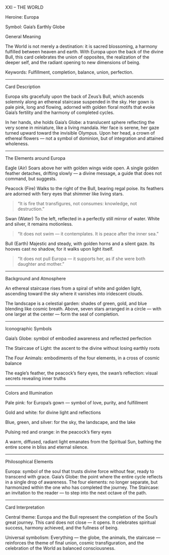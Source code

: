 XXI – THE WORLD

Heroine: Europa

Symbol: Gaia’s Earthly Globe

General Meaning

The World is not merely a destination: it is sacred blossoming, a harmony fulfilled between heaven and earth.
With Europa upon the back of the divine Bull, this card celebrates the union of opposites, the realization of the deeper self, and the radiant opening to new dimensions of being.

Keywords: Fulfillment, completion, balance, union, perfection.


---

Card Description

Europa sits gracefully upon the back of Zeus’s Bull, which ascends solemnly along an ethereal staircase suspended in the sky.
Her gown is pale pink, long and flowing, adorned with golden floral motifs that evoke Gaia’s fertility and the harmony of completed cycles.

In her hands, she holds Gaia’s Globe: a translucent sphere reflecting the very scene in miniature, like a living mandala.
Her face is serene, her gaze turned upward toward the invisible Olympus.
Upon her head, a crown of ethereal flowers — not a symbol of dominion, but of integration and attained wholeness.


---

The Elements around Europa

Eagle (Air)
Soars above her with golden wings wide open.
A single golden feather detaches, drifting slowly — a divine message, a guide that does not command, but suggests.

Peacock (Fire)
Walks to the right of the Bull, bearing regal poise.
Its feathers are adorned with fiery eyes that shimmer like living stars.

> “It is fire that transfigures, not consumes: knowledge, not destruction.”



Swan (Water)
To the left, reflected in a perfectly still mirror of water.
White and silver, it remains motionless.

> “It does not swim — it contemplates. It is peace after the inner sea.”



Bull (Earth)
Majestic and steady, with golden horns and a silent gaze.
Its hooves cast no shadow, for it walks upon light itself.

> “It does not pull Europa — it supports her, as if she were both daughter and mother.”




---

Background and Atmosphere

An ethereal staircase rises from a spiral of white and golden light,
ascending toward the sky where it vanishes into iridescent clouds.

The landscape is a celestial garden:
shades of green, gold, and blue blending like cosmic breath.
Above, seven stars arranged in a circle — with one larger at the center — form the seal of completion.


---

Iconographic Symbols

Gaia’s Globe: symbol of embodied awareness and reflected perfection

The Staircase of Light: the ascent to the divine without losing earthly roots

The Four Animals: embodiments of the four elements, in a cross of cosmic balance

The eagle’s feather, the peacock’s fiery eyes, the swan’s reflection: visual secrets revealing inner truths



---

Colors and Illumination

Pale pink: for Europa’s gown — symbol of love, purity, and fulfillment

Gold and white: for divine light and reflections

Blue, green, and silver: for the sky, the landscape, and the lake

Pulsing red and orange: in the peacock’s fiery eyes


A warm, diffused, radiant light emanates from the Spiritual Sun, bathing the entire scene in bliss and eternal silence.


---

Philosophical Elements

Europa: symbol of the soul that trusts divine force without fear, ready to transcend with grace.
Gaia’s Globe: the point where the entire cycle reflects in a single drop of awareness.
The four elements: no longer separate, but harmonized within the one who has completed the journey.
The Staircase: an invitation to the reader — to step into the next octave of the path.


---

Card Interpretation

Central theme:
Europa and the Bull represent the completion of the Soul’s great journey.
This card does not close — it opens. It celebrates spiritual success, harmony achieved, and the fullness of being.

Universal symbolism:
Everything — the globe, the animals, the staircase — reinforces the theme of final union, cosmic transfiguration, and the celebration of the World as balanced consciousness.
